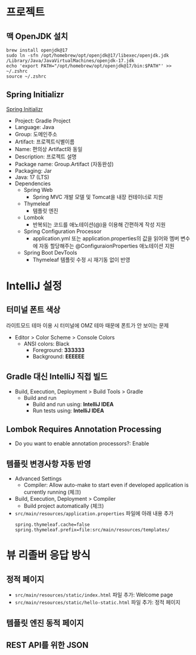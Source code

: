 # 프로젝트
## 맥 OpenJDK 설치
```
brew install openjdk@17
sudo ln -sfn /opt/homebrew/opt/openjdk@17/libexec/openjdk.jdk /Library/Java/JavaVirtualMachines/openjdk-17.jdk
echo 'export PATH="/opt/homebrew/opt/openjdk@17/bin:$PATH"' >> ~/.zshrc
source ~/.zshrc
```
## Spring Initializr
[Spring Initializr](https://start.spring.io/)
* Project: Gradle Project
* Language: Java
* Group: 도메인주소
* Artifact: 프로젝트식별이름
* Name: 편의상 Artifact와 동일
* Description: 프로젝트 설명
* Package name: Group.Artifact (자동완성)
* Packaging: Jar
* Java: 17 (LTS)
* Dependencies
  * Spring Web
    * Spring MVC 개발 모델 및 Tomcat을 내장 컨테이너로 지원
  * Thymeleaf
    * 템플릿 엔진
  * Lombok
    * 반복되는 코드를 애노테이션(@)을 이용해 간편하게 작성 지원
  * Spring Configuration Processor
    * application.yml 또는 application.properties의 값을 읽어와 멤버 변수에 자동 할당해주는 @ConfiguraionProperties 애노테이션 지원
  * Spring Boot DevTools
    * Thymeleaf 템플릿 수정 시 재기동 없이 반영
# IntelliJ 설정
## 터미널 폰트 색상
라이트모드 테마 이용 시 터미널에 OMZ 테마 때문에 폰트가 안 보이는 문제
* Editor > Color Scheme > Console Colors
  * ANSI colors: Black
    * Foreground: **333333**
    * Background: **EEEEEE**
## Gradle 대신 IntelliJ 직접 빌드
* Build, Execution, Deployment > Build Tools > Gradle
  * Build and run
    * Build and run using: **IntelliJ IDEA**
    * Run tests using: **IntelliJ IDEA**
## Lombok Requires Annotation Processing
* Do you want to enable annotation processors?: Enable
## 템플릿 변경사항 자동 반영
* Advanced Settings
  * Compiler: Allow auto-make to start even if developed application is currently running (체크)
* Build, Execution, Deployment > Compiler
  * Build project automatically (체크)
* `src/main/resources/application.properties` 파일에 아래 내용 추가
  ```
  spring.thymeleaf.cache=false
  spring.thymeleaf.prefix=file:src/main/resources/templates/
  ```
# 뷰 리졸버 응답 방식
## 정적 페이지
* `src/main/resources/static/index.html` 파일 추가: Welcome page
* `src/main/resources/static/hello-static.html` 파일 추가: 정적 페이지

## 템플릿 엔진 동적 페이지

## REST API를 위한 JSON
